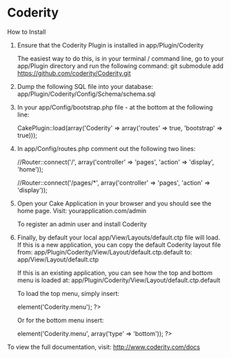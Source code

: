 Coderity
===

How to Install

1) Ensure that the Coderity Plugin is installed in app/Plugin/Coderity

   The easiest way to do this, is in your terminal / command line, go to your app/Plugin directory and run the following command:
   git submodule add https://github.com/coderity/Coderity.git

2) Dump the following SQL file into your database:
   app/Plugin/Coderity/Config/Schema/schema.sql

3) In your app/Config/bootstrap.php file - at the bottom at the following line:

   CakePlugin::load(array('Coderity' => array('routes' => true, 'bootstrap' => true)));

4) In app/Config/routes.php comment out the following two lines:

   //Router::connect('/', array('controller' => 'pages', 'action' => 'display', 'home'));

   //Router::connect('/pages/*', array('controller' => 'pages', 'action' => 'display'));

5) Open your Cake Application in your browser and you should see the home page.  Visit:
   yourapplication.com/admin

   To register an admin user and install Coderity

6) Finally, by default your local app/View/Layouts/default.ctp file will load.
   If this is a new application, you can copy the default Coderity layout file from:
   app/Plugin/Coderity/View/Layout/default.ctp.default to:
   app/View/Layout/default.ctp

   If this is an existing application, you can see how the top and bottom menu is loaded at: app/Plugin/Coderity/View/Layout/default.ctp.default

   To load the top menu, simply insert:
   <?php echo $this->element('Coderity.menu'); ?>

   Or for the bottom menu insert:
   <?php echo $this->element('Coderity.menu', array('type' => 'bottom')); ?>

To view the full documentation, visit: http://www.coderity.com/docs